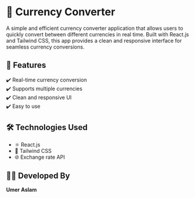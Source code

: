 # 💱 Currency Converter  

A simple and efficient currency converter application that allows users to quickly convert between different currencies in real time. Built with React.js and Tailwind CSS, this app provides a clean and responsive interface for seamless currency conversions.  

## 🚀 Features  

✔️ Real-time currency conversion  
✔️ Supports multiple currencies  
✔️ Clean and responsive UI  
✔️ Easy to use  

## 🛠️ Technologies Used  

- ⚛️ React.js  
- 🎨 Tailwind CSS  
- 🌐 Exchange rate API  

## 👨‍💻 Developed By  

**Umer Aslam**  
